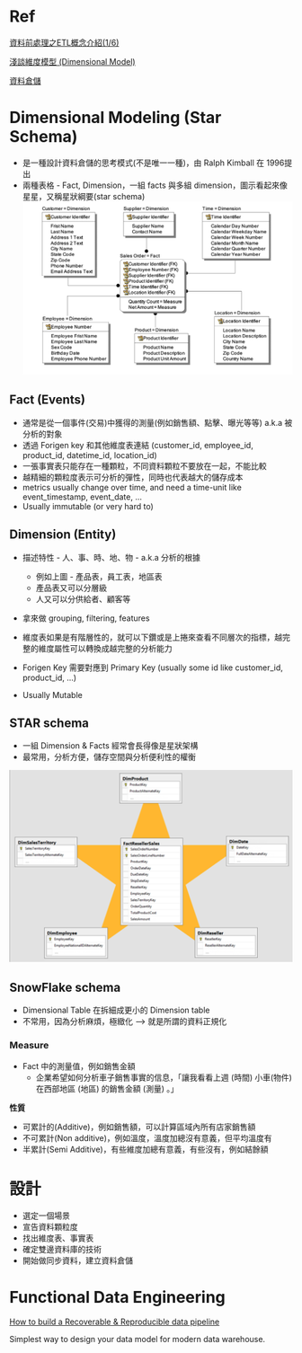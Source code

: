 # Ref

[資料前處理之ETL概念介紹(1/6)](https://ithelp.ithome.com.tw/articles/10218522)


[淺談維度模型 (Dimensional Model) ](https://pk-group.weebly.com/uploads/6/1/2/6/61266765/2015-12-20_dimensional_model.pdf)

[資料倉儲](https://zh.wikipedia.org/wiki/%E8%B3%87%E6%96%99%E5%80%89%E5%84%B2)

# Dimensional Modeling (Star Schema)

* 是一種設計資料倉儲的思考模式(不是唯一一種)，由 Ralph Kimball 在 1996提出
* 兩種表格 - Fact, Dimension，一組 facts 與多組 dimension，圖示看起來像星星，又稱星狀綱要(star schema)
<img src='./assets/dm_1.png'></img>

## Fact (Events)

* 通常是從一個事件(交易)中獲得的測量(例如銷售額、點擊、曝光等等) a.k.a 被分析的對象
* 透過 Forigen key 和其他維度表連結 (customer_id, employee_id, product_id, datetime_id, location_id)
* 一張事實表只能存在一種顆粒，不同資料顆粒不要放在一起，不能比較
* 越精細的顆粒度表示可分析的彈性，同時也代表越大的儲存成本
* metrics usually change over time, and need a time-unit like event_timestamp, event_date, ...
* Usually immutable (or very hard to)

## Dimension (Entity)

* 描述特性 - 人、事、時、地、物 - a.k.a 分析的根據
  * 例如上圖 - 產品表，員工表，地區表
  * 產品表又可以分層級
  * 人又可以分供給者、顧客等

* 拿來做 grouping, filtering, features
* 維度表如果是有階層性的，就可以下鑽或是上捲來查看不同層次的指標，越完整的維度屬性可以轉換成越完整的分析能力

* Forigen Key 需要對應到 Primary Key (usually some id like customer_id, product_id, ...)
* Usually Mutable

## STAR schema

* 一組 Dimension & Facts 經常會長得像是星狀架構
* 最常用，分析方便，儲存空間與分析便利性的權衡

![alt text](image.png)

## SnowFlake schema

* Dimensional Table 在拆細成更小的 Dimension table
* 不常用，因為分析麻煩，極緻化 --> 就是所謂的資料正規化

### Measure
* Fact 中的測量值，例如銷售金額
  * 企業希望如何分析車子銷售事實的信息，「讓我看看上週 (時間) 小車(物件) 在西部地區 (地區) 的銷售金額 (測量) 。」

**性質**

* 可累計的(Additive)，例如銷售額，可以計算區域內所有店家銷售額
* 不可累計(Non additive)，例如溫度，溫度加總沒有意義，但平均溫度有
* 半累計(Semi Additive)，有些維度加總有意義，有些沒有，例如結餘額


# 設計

* 選定一個場景
* 宣告資料顆粒度
* 找出維度表、事實表
* 確定雙邊資料庫的技術
* 開始做同步資料，建立資料倉儲

# Functional Data Engineering
[How to build a Recoverable & Reproducible data pipeline](https://www.dataengineeringweekly.com/p/functional-data-engineering-a-blueprint#%C2%A7functional-data-engineering)

Simplest way to design your data model for modern data warehouse.